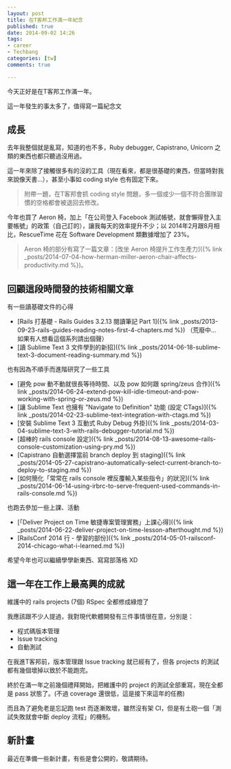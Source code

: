 ```yaml
---
layout: post
title: 在T客邦工作滿一年紀念
published: true
date: 2014-09-02 14:26
tags:
- career
- Techbang
categories: [tw]
comments: true

---
```

今天正好是在T客邦工作滿一年。

這一年發生的事太多了，值得寫一篇紀念文

## 成長

去年我整個就是亂寫，知道的也不多，Ruby debugger, Capistrano, Unicorn 之類的東西也都只聽過沒用過。

這一年來除了接觸很多有的沒的工具（現在看來，都是很基礎的東西，但當時對我來說像天書...），甚至小事如 coding style 也有固定下來。

> 附帶一題，在T客邦會抓 coding style 問題，多一個或少一個不符合團隊習慣的空格都會被退回去修改。

今年也買了 Aeron 椅，加上「在公司登入 Facebook 測試帳號，就會懶得登入主要帳號」的政策（自己訂的），讓我每天的效率提升不少；以 2014年2月跟8月相比，RescueTime 花在 Software Development 類數據增加了 23%。

> Aeron 椅的部分有寫了一篇文章：[改坐 Aeron 椅提升工作生產力]({% link _posts/2014-07-04-how-herman-miller-aeron-chair-affects-productivity.md %})。

## 回顧這段時間發的技術相關文章

有一些讀基礎文件的心得

* [Rails 打基礎 - Rails Guides 3.2.13 閱讀筆記 Part 1]({% link _posts/2013-09-23-rails-guides-reading-notes-first-4-chapters.md %}) （荒廢中... 如果有人想看這個系列請出個聲）
* [讀 Sublime Text 3 文件學到的新招]({% link _posts/2014-06-18-sublime-text-3-document-reading-summary.md %})

也有因為不順手而進階研究了一些工具

* [避免 pow 動不動就很長等待時間、以及 pow 如何跟 spring/zeus 合作]({% link _posts/2014-06-24-extend-pow-kill-idle-timeout-and-pow-working-with-spring-or-zeus.md %})
* [讓 Sublime Text 也擁有 "Navigate to Definition" 功能 (設定 CTags)]({% link _posts/2014-02-23-sublime-text-integration-with-ctags.md %})
* [安裝 Sublime Text 3 互動式 Ruby Debug 外掛]({% link _posts/2014-03-04-sublime-text-3-with-rails-debugger-tutorial.md %})
* [超棒的 rails console 設定]({% link _posts/2014-08-13-awesome-rails-console-customization-using-pry.md %})
* [Capistrano 自動選擇當前 branch deploy 到 staging]({% link _posts/2014-05-27-capistrano-automatically-select-current-branch-to-deploy-to-staging.md %})
* [如何簡化「常常在 rails console 裡反覆輸入某些指令」的狀況]({% link _posts/2014-06-14-using-irbrc-to-serve-frequent-used-commands-in-rails-console.md %})

也跑去參加一些上課、活動

* [「Deliver Project on Time 敏捷專案管理實務」上課心得]({% link _posts/2014-06-22-deliver-project-on-time-lesson-afterthought.md %})
* [RailsConf 2014 行 - 學習的部份]({% link _posts/2014-05-01-railsconf-2014-chicago-what-i-learned.md %})

希望今年也可以繼續學學新東西、寫寫部落格 XD

## 這一年在工作上最高興的成就

維護中的 rails projects (7個) RSpec 全都修成綠燈了

我應該跟不少人提過，我對現代軟體開發有三件事情很在意，分別是：

* 程式碼版本管理
* Issue tracking
* 自動測試

在我進T客邦前，版本管理跟 Issue tracking 就已經有了，但各 projects 的測試都有幾個壞掉以致於不能跑完。

終於在滿一年之前幾個禮拜開始，把維護中的 project 的測試全部重寫，現在全都是 pass 狀態了。(不過 coverage 還很低，這是接下來這年的任務)

而且為了避免老是忘記跑 test 而逐漸敗壞，雖然沒有架 CI，但是有土砲一個「測試失敗就會中斷 deploy 流程」的機制。

## 新計畫

最近在準備一些新計畫，有些是會公開的，敬請期待。
